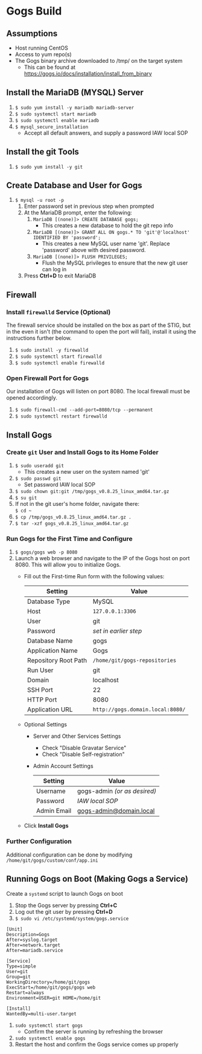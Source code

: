 # Gogs Build

## Assumptions

* Host running CentOS
* Access to yum repo(s)
* The Gogs binary archive downloaded to /tmp/ on the target system
    * This can be found at https://gogs.io/docs/installation/install_from_binary

## Install the MariaDB (MYSQL) Server

1. `$ sudo yum install -y mariadb mariadb-server`
1. `$ sudo systemctl start mariadb`
1. `$ sudo systemctl enable mariadb`
1. `$ mysql_secure_installation`
    * Accept all default answers, and supply a password IAW local SOP

## Install the git Tools

1. `$ sudo yum install -y git`

## Create Database and User for Gogs

1. `$ mysql -u root -p`
    1. Enter password set in previous step when prompted
    1. At the MariaDB prompt, enter the following:
        1. `MariaDB [(none)]> CREATE DATABASE gogs;`
            * This creates a new database to hold the git repo info
        1. `MariaDB [(none)]> GRANT ALL ON gogs.* TO 'git'@'localhost' IDENTIFIED BY 'password';`
            * This creates a new MySQL user name 'git'. Replace 'password' above with desired password.
        1. `MariaDB [(none)]> FLUSH PRIVILEGES;`
            * Flush the MySQL privileges to ensure that the new git user can log in
    1. Press **Ctrl+D** to exit MariaDB

## Firewall

### Install `firewalld` Service (Optional)

The firewall service should be installed on the box as part of the STIG, but in the even it isn't (the command to open the port will fail), install it using the instructions further below.

1. `$ sudo install -y firewalld`
1. `$ sudo systemctl start firewalld`
1. `$ sudo systemctl enable firewalld`

### Open Firewall Port for Gogs

Our installation of Gogs will listen on port 8080. The local firewall must be opened accordingly.

1. `$ sudo firewall-cmd --add-port=8080/tcp --permanent`
1. `$ sudo systemctl restart firewalld`

## Install Gogs

### Create `git` User and Install Gogs to its Home Folder

1. `$ sudo useradd git`
    * This creates a new user on the system named 'git'
1. `$ sudo passwd git`
    * Set password IAW local SOP
1. `$ sudo chown git:git /tmp/gogs_v0.8.25_linux_amd64.tar.gz`
1. `$ su git`
1. If not in the git user's home folder, navigate there:  
    `$ cd ~`
1. `$ cp /tmp/gogs_v0.8.25_linux_amd64.tar.gz .`
1. `$ tar -xzf gogs_v0.8.25_linux_amd64.tar.gz`

### Run Gogs for the First Time and Configure

1. `$ gogs/gogs web -p 8080`
1. Launch a web browser and navigate to the IP of the Gogs host on port 8080. This will allow you to initialize Gogs.
    * Fill out the First-time Run form with the following values:

        | Setting              | Value                            |
        |----------------------|----------------------------------|
        | Database Type        | MySQL                            |
        | Host                 | `127.0.0.1:3306`                 |
        | User                 | git                              |
        | Password             | *set in earlier step*            |
        | Database Name        | gogs                             |
        | Application Name     | Gogs                             |
        | Repository Root Path | `/home/git/gogs-repositories`    |
        | Run User             | git                              |
        | Domain               | localhost                        |
        | SSH Port             | 22                               |
        | HTTP Port            | 8080                             |
        | Application URL      | `http://gogs.domain.local:8080/` |

    * Optional Settings
        * Server and Other Services Settings
            * Check "Disable Gravatar Service"
            * Check "Disable Self-registration"
        * Admin Account Settings

            | Setting     | Value                        |
            |-------------|------------------------------|
            | Username    | gogs-admin *(or as desired)* |
            | Password    | *IAW local SOP*              |
            | Admin Email | gogs-admin@domain.local      |
    * Click **Install Gogs**

### Further Configuration

Additional configuration can be done by modifying `/home/git/gogs/custom/conf/app.ini`

## Running Gogs on Boot (Making Gogs a Service)

Create a `systemd` script to launch Gogs on boot

1. Stop the Gogs server by pressing **Ctrl+C**
1. Log out the git user by pressing **Ctrl+D**
1. `$ sudo vi /etc/systemd/system/gogs.service`

```
[Unit]
Description=Gogs
After=syslog.target
After=network.target
After=mariadb.service

[Service]
Type=simple
User=git
Group=git
WorkingDirectory=/home/git/gogs
ExecStart=/home/git/gogs/gogs web
Restart=always
Environment=USER=git HOME=/home/git

[Install]
WantedBy=multi-user.target
```

1. `sudo systemctl start gogs`
    * Confirm the server is running by refreshing the browser
1. `sudo systemctl enable gogs`
1. Restart the host and confirm the Gogs service comes up properly